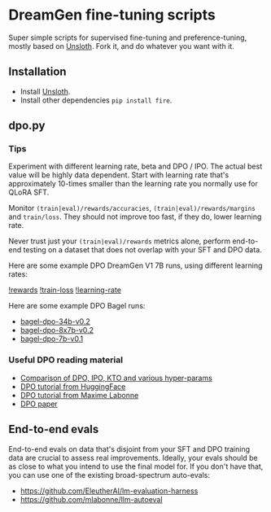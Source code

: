 # DreamGen fine-tuning scripts

Super simple scripts for supervised fine-tuning and preference-tuning, mostly based on [Unsloth](https://github.com/unslothai/unsloth/tree/main#installation-instructions).
Fork it, and do whatever you want with it.

## Installation

- Install [Unsloth](https://github.com/unslothai/unsloth/tree/main#installation-instructions).
- Install other dependencies `pip install fire`.

## dpo.py

### Tips 

Experiment with different learning rate, beta and DPO / IPO. The actual best value will be highly data dependent.
Start with learning rate that's approximately 10-times smaller than the learning rate you normally use for QLoRA SFT.

Monitor `(train|eval)/rewards/accuracies`, `(train|eval)/rewards/margins` and `train/loss`. They should not improve too fast, if they do, lower learning rate.

Never trust just your `(train|eval)/rewards` metrics alone, perform end-to-end testing on a dataset that does not overlap with your SFT and DPO data.

Here are some example DPO DreamGen V1 7B runs, using different learning rates:

[!rewards](images/dpo-example1-rewards.webp)
[!train-loss](images/dpo-example1-train-loss.webp)
[!learning-rate](images/dpo-example1-learning-rate.webp)

Here are some example DPO Bagel runs:

- [bagel-dpo-34b-v0.2](https://wandb.ai/jondurbin/bagel-dpo-34b-v0.2)
- [bagel-dpo-8x7b-v0.2](https://wandb.ai/jondurbin/bagel-dpo-8x7b-v0.2)
- [bagel-dpo-7b-v0.1](https://wandb.ai/jondurbin/bagel-dpo-7b-v0.1)

### Useful DPO reading material

- [Comparison of DPO, IPO, KTO and various hyper-params](https://huggingface.co/blog/pref-tuning)
- [DPO tutorial from HuggingFace](https://huggingface.co/blog/dpo-trl)
- [DPO tutorial from Maxime Labonne](https://towardsdatascience.com/fine-tune-a-mistral-7b-model-with-direct-preference-optimization-708042745aac)
- [DPO paper](https://arxiv.org/abs/2305.18290)

## End-to-end evals

End-to-end evals on data that's disjoint from your SFT and DPO training data are crucial to assess real improvements.
Ideally, your evals should be as close to what you intend to use the final model for. If you don't have that, you can use one of the existing broad-spectrum auto-evals:

- https://github.com/EleutherAI/lm-evaluation-harness
- https://github.com/mlabonne/llm-autoeval
